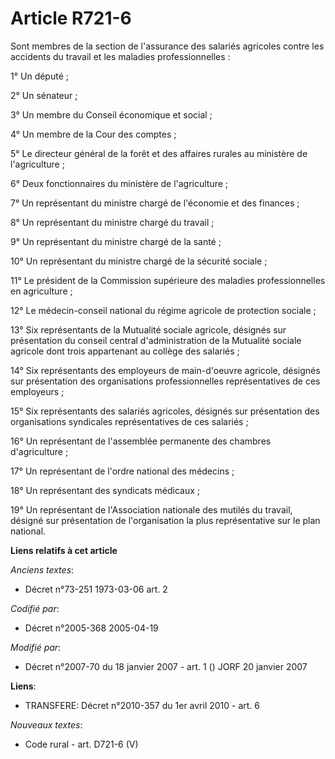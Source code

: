 # Article R721-6

Sont membres de la section de l'assurance des salariés agricoles contre les accidents du travail et les maladies
professionnelles :

1° Un député ;

2° Un sénateur ;

3° Un membre du Conseil économique et social ;

4° Un membre de la Cour des comptes ;

5° Le directeur général de la forêt et des affaires rurales au ministère de l'agriculture ;

6° Deux fonctionnaires du ministère de l'agriculture ;

7° Un représentant du ministre chargé de l'économie et des finances ;

8° Un représentant du ministre chargé du travail ;

9° Un représentant du ministre chargé de la santé ;

10° Un représentant du ministre chargé de la sécurité sociale ;

11° Le président de la Commission supérieure des maladies professionnelles en agriculture ;

12° Le médecin-conseil national du régime agricole de protection sociale ;

13° Six représentants de la Mutualité sociale agricole, désignés sur présentation du conseil central d'administration de la
Mutualité sociale agricole dont trois appartenant au collège des salariés ;

14° Six représentants des employeurs de main-d'oeuvre agricole, désignés sur présentation des organisations professionnelles
représentatives de ces employeurs ;

15° Six représentants des salariés agricoles, désignés sur présentation des organisations syndicales représentatives de ces
salariés ;

16° Un représentant de l'assemblée permanente des chambres d'agriculture ;

17° Un représentant de l'ordre national des médecins ;

18° Un représentant des syndicats médicaux ;

19° Un représentant de l'Association nationale des mutilés du travail, désigné sur présentation de l'organisation la plus
représentative sur le plan national.

**Liens relatifs à cet article**

_Anciens textes_:

  - Décret n°73-251 1973-03-06 art. 2

_Codifié par_:

  - Décret n°2005-368 2005-04-19

_Modifié par_:

  - Décret n°2007-70 du 18 janvier 2007 - art. 1 () JORF 20 janvier 2007

**Liens**:

  - TRANSFERE: Décret n°2010-357 du 1er avril 2010 - art. 6

_Nouveaux textes_:

  - Code rural - art. D721-6 (V)
